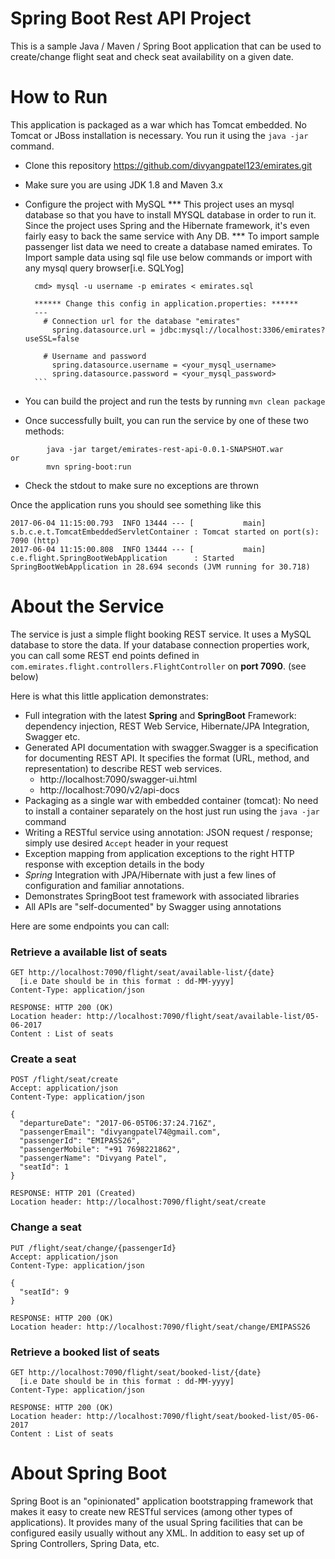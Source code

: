 # Spring Boot Rest API Project

This is a sample Java / Maven / Spring Boot application that can be used to create/change flight seat and check seat availability on a given date.

# How to Run

This application is packaged as a war which has Tomcat embedded. No Tomcat or JBoss installation is necessary. You run it using the ```java -jar``` command.

* Clone this repository 
	https://github.com/divyangpatel123/emirates.git	
* Make sure you are using JDK 1.8 and Maven 3.x
* Configure the project with MySQL
    *** This project uses an mysql database so that you have to install MYSQL database in order to run it. Since the project uses Spring and the   	   		Hibernate framework, it's even fairly easy to back the same service with Any DB. 
    *** To import sample passenger list data we need to create a database named emirates. To Import sample data using sql file use below commands or 	   		import with any mysql query browser[i.e. SQLYog]
    	
    	cmd> mysql -u username -p emirates < emirates.sql 
		
		****** Change this config in application.properties: ******
		---
		  # Connection url for the database "emirates"
			spring.datasource.url = jdbc:mysql://localhost:3306/emirates?useSSL=false
		
		  # Username and password
			spring.datasource.username = <your_mysql_username>
			spring.datasource.password = <your_mysql_password>
		```
* You can build the project and run the tests by running ```mvn clean package```
* Once successfully built, you can run the service by one of these two methods:
```
        java -jar target/emirates-rest-api-0.0.1-SNAPSHOT.war
or
        mvn spring-boot:run
```
* Check the stdout to make sure no exceptions are thrown

Once the application runs you should see something like this

```
2017-06-04 11:15:00.793  INFO 13444 --- [           main] s.b.c.e.t.TomcatEmbeddedServletContainer : Tomcat started on port(s): 7090 (http)
2017-06-04 11:15:00.808  INFO 13444 --- [           main] c.e.flight.SpringBootWebApplication      : Started SpringBootWebApplication in 28.694 seconds (JVM running for 30.718)
```

# About the Service

The service is just a simple flight booking REST service. It uses a MySQL database to store the data. If your database connection properties work, you can call some REST end points defined in ```com.emirates.flight.controllers.FlightController``` on **port 7090**. (see below)
 
Here is what this little application demonstrates: 

* Full integration with the latest **Spring** and **SpringBoot** Framework: dependency injection, REST Web Service, Hibernate/JPA Integration, Swagger etc.
* Generated API documentation with swagger.Swagger is a specification for documenting REST API. It specifies the format (URL, method, and representation) to describe REST web services.
	- http://localhost:7090/swagger-ui.html 
	- http://localhost:7090/v2/api-docs
* Packaging as a single war with embedded container (tomcat): No need to install a container separately on the host just run using the ``java -jar`` command
* Writing a RESTful service using annotation: JSON request / response; simply use desired ``Accept`` header in your request
* Exception mapping from application exceptions to the right HTTP response with exception details in the body
* *Spring* Integration with JPA/Hibernate with just a few lines of configuration and familiar annotations. 
* Demonstrates SpringBoot test framework with associated libraries
* All APIs are "self-documented" by Swagger using annotations 

Here are some endpoints you can call:

### Retrieve a available list of seats

```
GET http://localhost:7090/flight/seat/available-list/{date}
  [i.e Date should be in this format : dd-MM-yyyy]
Content-Type: application/json

RESPONSE: HTTP 200 (OK)
Location header: http://localhost:7090/flight/seat/available-list/05-06-2017
Content : List of seats 
```

### Create a seat

```
POST /flight/seat/create
Accept: application/json
Content-Type: application/json

{
  "departureDate": "2017-06-05T06:37:24.716Z",
  "passengerEmail": "divyangpatel74@gmail.com",
  "passengerId": "EMIPASS26",
  "passengerMobile": "+91 7698221862",
  "passengerName": "Divyang Patel",
  "seatId": 1
}

RESPONSE: HTTP 201 (Created)
Location header: http://localhost:7090/flight/seat/create
```
### Change a seat

```
PUT /flight/seat/change/{passengerId}
Accept: application/json
Content-Type: application/json

{
  "seatId": 9
}

RESPONSE: HTTP 200 (OK)
Location header: http://localhost:7090/flight/seat/change/EMIPASS26
```

### Retrieve a booked list of seats

```
GET http://localhost:7090/flight/seat/booked-list/{date}
  [i.e Date should be in this format : dd-MM-yyyy]
Content-Type: application/json

RESPONSE: HTTP 200 (OK)
Location header: http://localhost:7090/flight/seat/booked-list/05-06-2017
Content : List of seats 
```

# About Spring Boot

Spring Boot is an "opinionated" application bootstrapping framework that makes it easy to create new RESTful services (among other types of applications). It provides many of the usual Spring facilities that can be configured easily usually without any XML. In addition to easy set up of Spring Controllers, Spring Data, etc.


